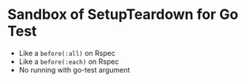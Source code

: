 Sandbox of SetupTeardown for Go Test
====================================

- Like a `before(:all)` on Rspec
- Like a `before(:each)` on Rspec
- No running with go-test argument

